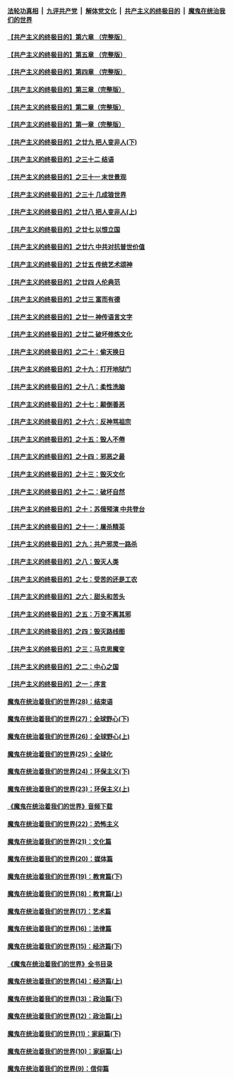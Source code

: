 ####  [法轮功真相](../../../../basic/blob/master/README.md?t=02240652) &nbsp;|&nbsp; [九评共产党](../../../../9ping.md/blob/master/README.md?t=02240652) &nbsp;|&nbsp; [解体党文化](../../../../jtdwh.md/blob/master/README.md?t=02240652)  &nbsp;|&nbsp; [共产主义的终极目的](../../../../gczydzjmd.md/blob/master/README.md?t=02240652) &nbsp;|&nbsp; [魔鬼在统治我们的世界](../../../../mgztzwmdsj.md/blob/master/README.md?t=02240652) 

#### [【共产主义的终极目的】第六章 （完整版）](../pages/nsc422/n11428913.md?t=02240652) 

#### [【共产主义的终极目的】第五章 （完整版）](../pages/nsc422/n11428912.md?t=02240652) 

#### [【共产主义的终极目的】第四章 （完整版）](../pages/nsc422/n11428907.md?t=02240652) 

#### [【共产主义的终极目的】第三章（完整版）](../pages/nsc422/n11428848.md?t=02240652) 

#### [【共产主义的终极目的】第二章（完整版）](../pages/nsc422/n11428831.md?t=02240652) 

#### [【共产主义的终极目的】第一章（完整版）](../pages/nsc422/n11417651.md?t=02240652) 

#### [【共产主义的终极目的】之廿九 把人变非人(下)](../pages/nsc422/n11344140.md?t=02240652) 

#### [【共产主义的终极目的】之三十二 结语](../pages/nsc422/n11360535.md?t=02240652) 

#### [【共产主义的终极目的】之三十一 末世景观](../pages/nsc422/n11351129.md?t=02240652) 

#### [【共产主义的终极目的】之三十 几成狼世界](../pages/nsc422/n11348280.md?t=02240652) 

#### [【共产主义的终极目的】之廿八 把人变非人(上)](../pages/nsc422/n11340492.md?t=02240652) 

#### [【共产主义的终极目的】之廿七 以恨立国](../pages/nsc422/n11336944.md?t=02240652) 

#### [【共产主义的终极目的】之廿六 中共对抗普世价值](../pages/nsc422/n11324785.md?t=02240652) 

#### [【共产主义的终极目的】之廿五 传统艺术颂神](../pages/nsc422/n11296396.md?t=02240652) 

#### [【共产主义的终极目的】之廿四 人伦典范](../pages/nsc422/n11296397.md?t=02240652) 

#### [【共产主义的终极目的】之廿三 富而有德](../pages/nsc422/n11283598.md?t=02240652) 

#### [【共产主义的终极目的】之廿一 神传语言文字](../pages/nsc422/n11263265.md?t=02240652) 

#### [【共产主义的终极目的】之廿二 破坏修炼文化](../pages/nsc422/n11245728.md?t=02240652) 

#### [【共产主义的终极目的】之二十：偷天换日](../pages/nsc422/n11238846.md?t=02240652) 

#### [【共产主义的终极目的】之十九：打开地狱门](../pages/nsc422/n11206376.md?t=02240652) 

#### [【共产主义的终极目的】之十八：柔性洗脑](../pages/nsc422/n11199994.md?t=02240652) 

#### [【共产主义的终极目的】之十七：颠倒善恶](../pages/nsc422/n11179782.md?t=02240652) 

#### [【共产主义的终极目的】之十六：反神骂祖宗](../pages/nsc422/n11166798.md?t=02240652) 

#### [【共产主义的终极目的】之十五：毁人不倦](../pages/nsc422/n11166792.md?t=02240652) 

#### [【共产主义的终极目的】之十四：邪恶之最](../pages/nsc422/n11150249.md?t=02240652) 

#### [【共产主义的终极目的】之十三：毁灭文化](../pages/nsc422/n11135227.md?t=02240652) 

#### [【共产主义的终极目的】之十二：破坏自然](../pages/nsc422/n11135214.md?t=02240652) 

#### [【共产主义的终极目的】之十：苏俄预演 中共登台](../pages/nsc422/n11118424.md?t=02240652) 

#### [【共产主义的终极目的】之十一：屠杀精英](../pages/nsc422/n11118442.md?t=02240652) 

#### [【共产主义的终极目的】之九：共产邪灵一路杀](../pages/nsc422/n11114139.md?t=02240652) 

#### [【共产主义的终极目的】之八：毁灭人类](../pages/nsc422/n11108503.md?t=02240652) 

#### [【共产主义的终极目的】之七：受苦的还是工农](../pages/nsc422/n11101809.md?t=02240652) 

#### [【共产主义的终极目的】之六：甜头和苦头](../pages/nsc422/n11096971.md?t=02240652) 

#### [【共产主义的终极目的】之五：万变不离其邪](../pages/nsc422/n11091285.md?t=02240652) 

#### [【共产主义的终极目的】之四：毁灭路线图](../pages/nsc422/n11086284.md?t=02240652) 

#### [【共产主义的终极目的】之三：马克思魔变](../pages/nsc422/n11061941.md?t=02240652) 

#### [【共产主义的终极目的】之二：中心之国](../pages/nsc422/n11047728.md?t=02240652) 

#### [【共产主义的终极目的】之一：序言](../pages/nsc422/n11086077.md?t=02240652) 

#### [魔鬼在统治着我们的世界(28)：结束语](../pages/nsc422/n10936246.md?t=02240652) 

#### [魔鬼在统治着我们的世界(27)：全球野心(下)](../pages/nsc422/n10928319.md?t=02240652) 

#### [魔鬼在统治着我们的世界(26)：全球野心(上)](../pages/nsc422/n10900318.md?t=02240652) 

#### [魔鬼在统治着我们的世界(25)：全球化](../pages/nsc422/n10788205.md?t=02240652) 

#### [魔鬼在统治着我们的世界(24)：环保主义(下)](../pages/nsc422/n10695307.md?t=02240652) 

#### [魔鬼在统治着我们的世界(23)：环保主义(上)](../pages/nsc422/n10688613.md?t=02240652) 

#### [《魔鬼在统治着我们的世界》音频下载](../pages/nsc422/n10635553.md?t=02240652) 

#### [魔鬼在统治着我们的世界(22)：恐怖主义](../pages/nsc422/n10614727.md?t=02240652) 

#### [魔鬼在统治着我们的世界(21)：文化篇](../pages/nsc422/n10597706.md?t=02240652) 

#### [魔鬼在统治着我们的世界(20)：媒体篇](../pages/nsc422/n10586579.md?t=02240652) 

#### [魔鬼在统治着我们的世界(19)：教育篇(下)](../pages/nsc422/n10564808.md?t=02240652) 

#### [魔鬼在统治着我们的世界(18)：教育篇(上)](../pages/nsc422/n10526970.md?t=02240652) 

#### [魔鬼在统治着我们的世界(17)：艺术篇](../pages/nsc422/n10499093.md?t=02240652) 

#### [魔鬼在统治着我们的世界(16)：法律篇](../pages/nsc422/n10485969.md?t=02240652) 

#### [魔鬼在统治着我们的世界(15)：经济篇(下)](../pages/nsc422/n10469975.md?t=02240652) 

#### [《魔鬼在统治着我们的世界》全书目录](../pages/nsc422/n10464261.md?t=02240652) 

#### [魔鬼在统治着我们的世界(14)：经济篇(上)](../pages/nsc422/n10457370.md?t=02240652) 

#### [魔鬼在统治着我们的世界(13)：政治篇(下)](../pages/nsc422/n10448270.md?t=02240652) 

#### [魔鬼在统治着我们的世界(12)：政治篇(上)](../pages/nsc422/n10444576.md?t=02240652) 

#### [魔鬼在统治着我们的世界(11)：家庭篇(下)](../pages/nsc422/n10440961.md?t=02240652) 

#### [魔鬼在统治着我们的世界(10)：家庭篇(上)](../pages/nsc422/n10435448.md?t=02240652) 

#### [魔鬼在统治着我们的世界(9)：信仰篇](../pages/nsc422/n10432159.md?t=02240652) 

